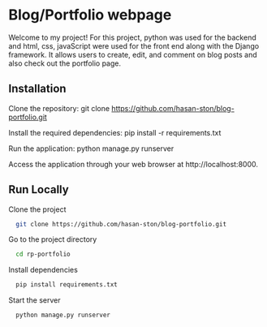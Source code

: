 
# Blog/Portfolio webpage

Welcome to my project! For this project, python was used for the backend and html, css, javaScript were used for the front end along with the Django framework. It allows users to create, edit, and comment on blog posts and also check out the portfolio page.

## Installation
Clone the repository: git clone https://github.com/hasan-ston/blog-portfolio.git

Install the required dependencies: pip install -r requirements.txt

Run the application: python manage.py runserver

Access the application through your web browser at http://localhost:8000.
## Run Locally

Clone the project

```bash
  git clone https://github.com/hasan-ston/blog-portfolio.git
```

Go to the project directory

```bash
  cd rp-portfolio
```

Install dependencies

```bash
  pip install requirements.txt
```

Start the server

```bash
  python manage.py runserver
```
